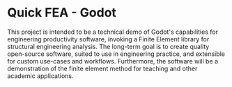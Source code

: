 # Quick FEA - Godot

This project is intended to be a technical demo of Godot's capabilities for engineering productivity software, invoking a Finite Element library for structural engineering analysis. The long-term goal is to create quality open-source software, suited to use in engineering practice, and extensible for custom use-cases and workflows. Furthermore, the software will be a demonstration of the finite element method for teaching and other academic applications.